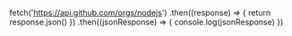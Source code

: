 fetch('https://api.github.com/orgs/nodejs') <!-- go to this URL -->
  .then((response) => { <!-- then, take what is returned, which i have chosen to be called `response`, and pass it into the following function -->
    return response.json()  <!-- turn the scope variable into json, and return it -->
    })
  .then((jsonResponse) => { <!-- take the return value of the previous `then` statement, named `jsonResponse` and send it into the following function -->
    console.log(jsonResponse) <!-- log the response that has been json formatted -->
    })